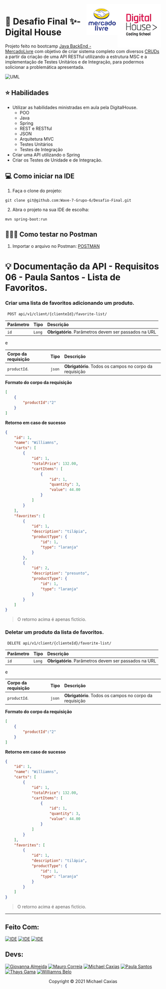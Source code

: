<img src="https://github.com/thays-gama/desafio_spring/blob/main/src/main/resources/images/dh.png" alt="logotipo Digital House" width="140px" align="right">
<img src="https://github.com/thays-gama/desafio_spring/blob/main/src/main/resources/images/meli.png" alt="logotipo Mercado Livre" width="100px" align="right">

# 🍃 Desafio Final ✨- Digital House

Projeto feito no bootcamp [Java BackEnd - MercadoLivre](https://www.mercadolibre.com.ar/itacademy) com objetivo de criar sistema completo com diversos [CRUDs](https://developer.mozilla.org/pt-BR/docs/Glossary/CRUD) a partir da criação de uma API RESTful utilizando a estrutura MSC e a implementação de Testes Unitários e de Integração, para podermos solicionar a problemática apresentada.

![UML](https://user-images.githubusercontent.com/114093532/202289686-7bcfeab0-845d-4c96-abac-f9eb72be8a94.svg)

## ⭐ Habilidades

- Utilizar as habilidades ministradas em aula pela DigitalHouse.
    - POO
    - Java
    - Spring
    - REST e RESTful
    - JSON
    - Arquitetura MVC
    - Testes Unitários
    - Testes de Integração
- Criar uma API utilizando o Spring
- Criar os Testes de Unidade e de Integração.

## 💻 Como iniciar na IDE

1. Faça o clone do projeto:
```shell
git clone git@github.com:Wave-7-Grupo-6/Desafio-Final.git
```
2. Abra o projeto na sua IDE de escolha:
```shell
mvn spring-boot:run
```

## 🧑🏻‍🚀 Como testar no Postman

1. Importar o arquivo no Postman: [POSTMAN](https://github.com/Wave-7-Grupo-6/Desafio-Final/blob/favorite-products/src/main/resources/postmanCollection.json)


# 💡 Documentação da API - Requisitos 06 - Paula Santos - Lista de Favoritos.

### Criar uma lista de favoritos adicionando um produto.

```http
 POST api/v1/client/{clienteId}/favorite-list/
```

| Parâmetro   | Tipo       | Descrição                                             |
| :---------- | :--------- | :---------------------------------------------------- |
| `id`        | `Long`     | **Obrigatório**. Parâmetros devem ser passados na URL |

e

| Corpo da requisição   | Tipo       | Descrição                                               |
| :-------------------- | :--------- | :------------------------------------------------------ |
| `productId`.          |   `json`   | **Obrigatório**. Todos os campos no corpo da requisição |

**Formato do corpo da requisição**
```json
[
    {
        "productId":"2"
    }
]
```

**Retorno em caso de sucesso**

```json
{
    "id": 1,
    "name": "Williamns",
    "carts": [
        {
            "id": 1,
            "totalPrice": 132.00,
            "cartItems": [
                {
                    "id": 1,
                    "quantity": 3,
                    "value": 44.00
                }
            ]
        }
    ],
    "favorites": [
        {
            "id": 1,
            "description": "tilápia",
            "productType": {
                "id": 1,
                "type": "laranja"
            }
        },
        {
            "id": 2,
            "description": "presunto",
            "productType": {
                "id": 1,
                "type": "laranja"
            }
        }
    ]
}
```
> O retorno acima é apenas fictício.

### Deletar um produto da lista de favoritos.

```http
 DELETE api/v1/client/{clienteId}/favorite-list/
```

| Parâmetro   | Tipo       | Descrição                                             |
| :---------- | :--------- | :---------------------------------------------------- |
| `id`        | `Long`     | **Obrigatório**. Parâmetros devem ser passados na URL |

e

| Corpo da requisição   | Tipo       | Descrição                                               |
| :-------------------- | :--------- | :------------------------------------------------------ |
| `productId`.          |   `json`   | **Obrigatório**. Todos os campos no corpo da requisição |

**Formato do corpo da requisição**
```json
[
    {
        "productId":"2"
    }
]
```

**Retorno em caso de sucesso**

```json
{
    "id": 1,
    "name": "Williamns",
    "carts": [
        {
            "id": 1,
            "totalPrice": 132.00,
            "cartItems": [
                {
                    "id": 1,
                    "quantity": 3,
                    "value": 44.00
                }
            ]
        }
    ],
    "favorites": [
        {
            "id": 1,
            "description": "tilápia",
            "productType": {
                "id": 1,
                "type": "laranja"
            }
        }
    ]
}
```
> O retorno acima é apenas fictício.

--------------------------------------------------------

## Feito Com:

[![IDE](https://img.shields.io/badge/IntelliJ_IDEA-000000.svg?style=for-the-badge&logo=intellij-idea&logoColor=white)](https://www.jetbrains.com/idea/) 
[![IDE](https://img.shields.io/badge/Java-ED8B00?style=for-the-badge&logo=java&logoColor=white)](https://www.java.com/pt-BR/) 
[![IDE](https://img.shields.io/badge/Spring-6DB33F?style=for-the-badge&logo=spring&logoColor=white)](https://spring.io/) 

## Devs:

[![Giovanna Almeida](https://img.shields.io/badge/Giovanna_Almeida-0077B5?style=for-the-badge&logo=linkedin&logoColor=white)](https://www.linkedin.com/in/giovanna-souza-70bbb41b4/) 
[![Mauro Correia](https://img.shields.io/badge/Mauro_Correia-0077B5?style=for-the-badge&logo=linkedin&logoColor=white)](https://www.linkedin.com/in/mauro-correia/) 
[![Michael Caxias](https://img.shields.io/badge/Michael_Caxias-0077B5?style=for-the-badge&logo=linkedin&logoColor=white)](https://www.linkedin.com/in/michaelcaxias/) 
[![Paula Santos](https://img.shields.io/badge/Paula_Santos-0077B5?style=for-the-badge&logo=linkedin&logoColor=white)](https://www.linkedin.com/in/paula-libia-santos/)
[![Thays Gama ](https://img.shields.io/badge/Thays_Gama-0077B5?style=for-the-badge&logo=linkedin&logoColor=white)](https://www.linkedin.com/in/thaysgama/) 
[![Williamns Belo](https://img.shields.io/badge/Williamns_Belo-0077B5?style=for-the-badge&logo=linkedin&logoColor=white)](https://www.linkedin.com/in/williamns-belo/) 


<p align="center">Copyright © 2021 Michael Caxias</p>
